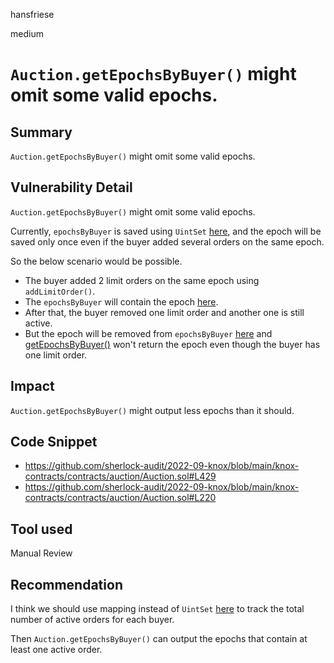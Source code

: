 hansfriese

medium

# `Auction.getEpochsByBuyer()` might omit some valid epochs.

## Summary
`Auction.getEpochsByBuyer()` might omit some valid epochs.

## Vulnerability Detail
`Auction.getEpochsByBuyer()` might omit some valid epochs.

Currently, `epochsByBuyer` is saved using `UintSet` [here](https://github.com/sherlock-audit/2022-09-knox/blob/main/knox-contracts/contracts/auction/AuctionStorage.sol#L65), and the epoch will be saved only once even if the buyer added several orders on the same epoch.

So the below scenario would be possible.
- The buyer added 2 limit orders on the same epoch using `addLimitOrder()`.
- The `epochsByBuyer` will contain the epoch [here](https://github.com/sherlock-audit/2022-09-knox/blob/main/knox-contracts/contracts/auction/AuctionInternal.sol#L553).
- After that, the buyer removed one limit order and another one is still active.
- But the epoch will be removed from `epochsByBuyer` [here](https://github.com/sherlock-audit/2022-09-knox/blob/main/knox-contracts/contracts/auction/Auction.sol#L220) and [getEpochsByBuyer()](https://github.com/sherlock-audit/2022-09-knox/blob/main/knox-contracts/contracts/auction/Auction.sol#L429) won't return the epoch even though the buyer has one limit order.

## Impact
`Auction.getEpochsByBuyer()` might output less epochs than it should.

## Code Snippet
- https://github.com/sherlock-audit/2022-09-knox/blob/main/knox-contracts/contracts/auction/Auction.sol#L429
- https://github.com/sherlock-audit/2022-09-knox/blob/main/knox-contracts/contracts/auction/Auction.sol#L220

## Tool used
Manual Review

## Recommendation
I think we should use mapping instead of `UintSet` [here](https://github.com/sherlock-audit/2022-09-knox/blob/main/knox-contracts/contracts/auction/AuctionStorage.sol#L65) to track the total number of active orders for each buyer.

Then `Auction.getEpochsByBuyer()` can output the epochs that contain at least one active order.
